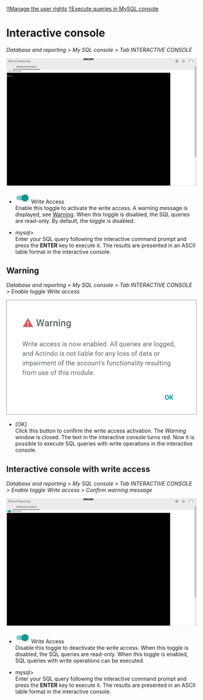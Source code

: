 [!!Manage the user rights](../Integration/05_ManageUserRights.md)
[!!Execute queries in MySQL console](../Operation/02_ExecuteQueriesMySQLConsole.md)

# Interactive console

*Database and reporting > My SQL console > Tab INTERACTIVE CONSOLE*

![Interactive console](../../Assets/Screenshots/DatabaseAndReporting/MySQLConsole/InteractiveConsole.png "[Interactive console]")

- ![Toggle](../../Assets/Icons/Toggle.png "[Toggle]") Write Access   
    Enable this toggle to activate the write access. A warning message is displayed, see [Warning](#warning). When this toggle is disabled, the SQL queries are read-only. By default, the toggle is disabled.

- mysql>  
    Enter your SQL query following the interactive command prompt and press the **ENTER** key to execute it. The results are presented in an ASCII table format in the interactive console.  



## Warning

*Database and reporting > My SQL console > Tab INTERACTIVE CONSOLE > Enable toggle Write access*

![Interactive console](../../Assets/Screenshots/DatabaseAndReporting/MySQLConsole/Warning.png "[Interactive console]")

- [OK]   
    Click this button to confirm the write access activation. The *Warning* window is closed. The text in the interactive console turns red. Now it is possible to execute SQL queries with write operations in the interactive console.



## Interactive console with write access

*Database and reporting > My SQL console > Tab INTERACTIVE CONSOLE > Enable toggle Write access > Confirm warning message*

![Interactive console write access](../../Assets/Screenshots/DatabaseAndReporting/MySQLConsole/InteractiveConsoleWriteAccess.png "[Interactive console  write access]")

- ![Toggle](../../Assets/Icons/Toggle.png "[Toggle]") Write Access   
    Disable this toggle to deactivate the write access. When this toggle is disabled, the SQL queries are read-only. When this toggle is enabled, SQL queries with write operations can be executed.

- mysql>  
    Enter your SQL query following the interactive command prompt and press the **ENTER** key to execute it. The results are presented in an ASCII table format in the interactive console.  

